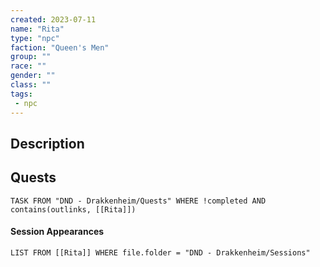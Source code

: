 ```yaml
---
created: 2023-07-11
name: "Rita"
type: "npc"
faction: "Queen's Men"
group: ""
race: ""
gender: ""
class: ""
tags:
 - npc
---
```

## Description


## Quests
```dataview
TASK FROM "DND - Drakkenheim/Quests" WHERE !completed AND contains(outlinks, [[Rita]]) 
```

#### Session Appearances
```dataview
LIST FROM [[Rita]] WHERE file.folder = "DND - Drakkenheim/Sessions"
```



